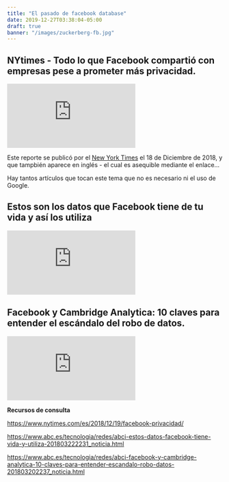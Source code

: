 ```yaml
---
title: "El pasado de facebook database"
date: 2019-12-27T03:38:04-05:00
draft: true
banner: "/images/zuckerberg-fb.jpg"
---
```


## NYtimes - Todo lo que Facebook compartió con empresas pese a prometer más privacidad.
 
<iframe src="https://drive.google.com/file/d/1Yx2ykb3RmOqn-WCS9voXLStTH4t75mZx/preview" height="auto" width="auto" allowfullscreen="" frameborder="0"></iframe>

Este reporte se publicó por el [New York Times](https://www.nytimes.com/2018/12/18/technology/facebook-privacy.html) el 18 de Diciembre de 2018, y que tampbién aparece en inglés - el cual es asequible mediante el enlace... 

Hay tantos artículos que tocan este tema que no es necesario ni el uso de Google.

## Estos son los datos que Facebook tiene de tu vida y así los utiliza
 
<iframe src="https://drive.google.com/file/d/14NXxO7STMbsTchP0FGjvuw83GWTYg0gl/preview" height="auto" width="auto" allowfullscreen="" frameborder="0"></iframe>

## Facebook y Cambridge Analytica: 10 claves para entender el escándalo del robo de datos.
 
<iframe src="https://drive.google.com/file/d/1LCJcBBFd2uAd8WPFFAnrPYiI6oLr4AQO/preview" height="auto" width="auto" allowfullscreen="" frameborder="0"></iframe>


**Recursos de consulta**

https://www.nytimes.com/es/2018/12/19/facebook-privacidad/

https://www.abc.es/tecnologia/redes/abci-estos-datos-facebook-tiene-vida-y-utiliza-201803222231_noticia.html

https://www.abc.es/tecnologia/redes/abci-facebook-y-cambridge-analytica-10-claves-para-entender-escandalo-robo-datos-201803202237_noticia.html

